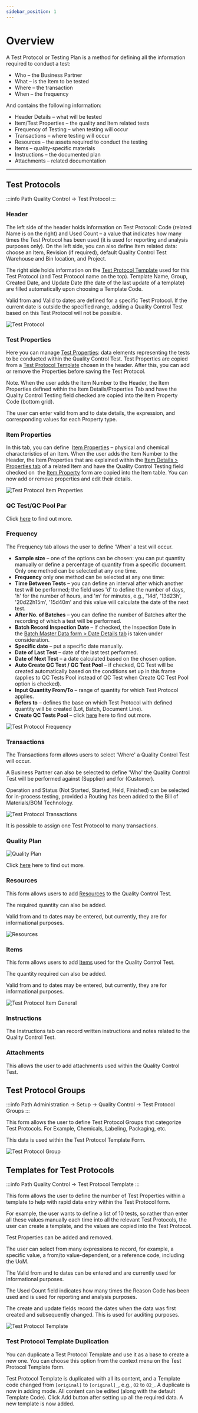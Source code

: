 ```yaml
---
sidebar_position: 1
---
```


# Overview

A Test Protocol or Testing Plan is a method for defining all the information required to conduct a test:

- Who – the Business Partner
- What – is the Item to be tested
- Where – the transaction
- When – the frequency

And contains the following information:

- Header Details – what will be tested
- Item/Test Properties – the quality and Item related tests
- Frequency of Testing – when testing will occur
- Transactions – where testing will occur
- Resources – the assets required to conduct the testing
- Items – quality-specific materials
- Instructions – the documented plan
- Attachments – related documentation

---

## Test Protocols

:::info Path
    Quality Control → Test Protocol
:::

### Header

The left side of the header holds information on Test Protocol: Code (related Name is on the right) and Used Count – a value that indicates how many times the Test Protocol has been used (it is used for reporting and analysis purposes only). On the left side, you can also define Item related data: choose an Item, Revision (if required), default Quality Control Test Warehouse and Bin location, and Project.

The right side holds information on the [Test Protocol Template](#templates-for-test-protocols) used for this Test Protocol (and Test Protocol name on the top). Template Name, Group, Created Date, and Update Date (the date of the last update of a template) are filled automatically upon choosing a Template Code.

Valid from and Valid to dates are defined for a specific Test Protocol. If the current date is outside the specified range, adding a Quality Control Test based on this Test Protocol will not be possible.

![Test Protocol](./media/overview/test-protocol.webp)

### Test Properties

Here you can manage [Test Properties](../test-properties.md): data elements representing the tests to be conducted within the Quality Control Test. Test Properties are copied from a [Test Protocol Template](#templates-for-test-protocols) chosen in the header. After this, you can add or remove the Properties before saving the Test Protocol.

Note. When the user adds the Item Number to the Header, the Item Properties defined within the Item Details/Properties Tab and have the Quality Control Testing field checked are copied into the Item Property Code (bottom grid).

The user can enter valid from and to date details, the expression, and corresponding values for each Property type.

### Item Properties

In this tab, you can define  [Item Properties](../../item-details/item-properties.md) – physical and chemical characteristics of an Item. When the user adds the Item Number to the Header, the Item Properties that are explained within the [Item Details > Properties tab](../../item-details/overview.md#properties) of a related Item and have the Quality Control Testing field checked on  the [Item Property](../../item-details/item-properties.md) form are copied into the Item table. You can now add or remove properties and edit their details.

![Test Protocol Item Properties](./media/overview/test-protocol-item-properties.webp)

### QC Test/QC Pool Par

Click [here](./quality-control-tests-pool.md) to find out more.

### Frequency

The Frequency tab allows the user to define 'When' a test will occur.

- **Sample size** – one of the options can be chosen: you can put quantity manually or define a percentage of quantity from a specific document. Only one method can be selected at any one time.
- **Frequency** only one method can be selected at any one time:
- **Time Between Tests** – you can define an interval after which another test will be performed; the field uses 'd' to define the number of days, 'h' for the number of hours, and 'm' for minutes, e.g., '14d', '13d23h', '20d22h15m', '15d40m' and this value will calculate the date of the next test.
- **After No. of Batches** – you can define the number of Batches after the recording of which a test will be performed.
- **Batch Record Inspection Date** – if checked, the Inspection Date in the [Batch Master Data form > Date Details tab](../../inventory/batch-control/batch-master-data/details-tab.md) is taken under consideration.
- **Specific date** – put a specific date manually.
- **Date of Last Test** – date of the last test performed.
- **Date of Next Test** – a date calculated based on the chosen option.
- **Auto Create QC Test / QC Test Pool** – if checked, QC Test will be created automatically based on the conditions set up in this frame (applies to QC Tests Pool instead of QC Test when Create QC Test Pool option is checked).
- **Input Quantity From/To** – range of quantity for which Test Protocol applies.
- **Refers to** – defines the base on which Test Protocol with defined quantity will be created (Lot, Batch, Document Line).
- **Create QC Tests Pool** – click [here](./quality-control-tests-pool.md) here to find out more.

![Test Protocol Frequency](./media/overview/test-protocol-frequency.webp)

### Transactions

The Transactions form allows users to select 'Where' a Quality Control Test will occur.

A Business Partner can also be selected to define 'Who' the Quality Control Test will be performed against (Supplier) and for (Customer).

Operation and Status (Not Started, Started, Held, Finished) can be selected for in-process testing, provided a Routing has been added to the Bill of Materials/BOM Technology.

![Test Protocol Transactions](./media/overview/test-protocol-transactions.webp)

It is possible to assign one Test Protocol to many transactions.

### Quality Plan

![Quality Plan](./media/overview/test-protocol-quality-plan.webp)

Click [here](../test-protocols/quality-plan.md) here to find out more.

### Resources

This form allows users to add [Resources](../../routings/resources.md) to the Quality Control Test.

The required quantity can also be added.

Valid from and to dates may be entered, but currently, they are for informational purposes.

![Resources](./media/overview/test-potocol-resources.webp)

### Items

This form allows users to add [Items](../../quality-control/quality-control-configuration.md) used for the Quality Control Test.

The quantity required can also be added.

Valid from and to dates may be entered, but currently, they are for informational purposes.

![Test Protocol Item General](./media/overview/test-protocol-items-general.webp)

### Instructions

The Instructions tab can record written instructions and notes related to the Quality Control Test.

### Attachments

This allows the user to add attachments used within the Quality Control Test.

## Test Protocol Groups

:::info Path
    Administration → Setup → Quality Control → Test Protocol Groups
:::

This form allows the user to define Test Protocol Groups that categorize Test Protocols. For Example, Chemicals, Labeling, Packaging, etc.

This data is used within the Test Protocol Template Form.

![Test Protocol Group](./media/overview/test-protocol-group.webp)

## Templates for Test Protocols

:::info Path
    Quality Control → Test Protocol Template
:::

This form allows the user to define the number of Test Properties within a template to help with rapid data entry within the Test Protocol form.

For example, the user wants to define a list of 10 tests, so rather than enter all these values manually each time into all the relevant Test Protocols, the user can create a template, and the values are copied into the Test Protocol.

Test Properties can be added and removed.

The user can select from many expressions to record, for example, a specific value, a from/to value-dependent, or a reference code, including the UoM.

The Valid from and to dates can be entered and are currently used for informational purposes.

The Used Count field indicates how many times the Reason Code has been used and is used for reporting and analysis purposes.

The create and update fields record the dates when the data was first created and subsequently changed. This is used for auditing purposes.

![Test Protocol Template](./media/overview/test-protocol-template.webp)

### Test Protocol Template Duplication

You can duplicate a Test Protocol Template and use it as a base to create a new one. You can choose this option from the context menu on the Test Protocol Template form.

Test Protocol Template is duplicated with all its content, and a Template code changed from `[original]` to `[original]_`, e.g., `02` to `02_`. A duplicate is now in adding mode. All content can be edited (along with the default Template Code). Click Add button after setting up all the required data. A new template is now added.
